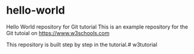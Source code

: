 # hello-world
Hello World repository for Git tutorial
This is an example repository for the Git tutoial on https://www.w3schools.com

This repository is built step by step in the tutorial.# w3tutorial
